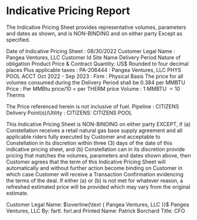 # Indicative Pricing Report 

The Indicative Pricing Sheet provides representative volumes, parameters and dates as shown, and is NON-BINDING and on either party Except as specified.

Date of Indicative Pricing Sheet : 08/30/2022
Customer Legal Name : Pangea Ventures, LLC
Customer Id
Site Name
Delivery Period
Nature of obligation
Product
Price \& Contract Quantity:
US\$ Rounded to four decimal places
Plus applicable taxes
: PA-206444
: Pangea Ventures, LLC PHYS POOL ACCT
Oct 2022 - Sep 2023
: Firm
: Physical Basis
The price for all volumes consumed during the Delivery Period shall be 0.384 per MMBTU
Price : Per MMBtu price/10 = per THERM price
Volume : 1 MMBTU $=10$ Therms

The Price referenced herein is not inclusive of fuel.
Pipeline
: CITIZENS
Delivery Point(s)/Utility : CITIZENS: CITIZENS POOL

This Indicative Pricing Sheet is NON-BINDING on either party EXCEPT, if (a) Constellation receives a retail natural gas base supply agreement and all applicable riders fully executed by Customer and acceptable to Constellation in its discretion within three (3) days of the date of this indicative pricing sheet, and (b) Constellation can in its discretion provide pricing that matches the volumes, parameters and dates shown above, then Customer agrees that the term of this Indicative Pricing Sheet will automatically and without further action become binding on Customer in which case Customer will receive a Transaction Confirmation evidencing the terms of the deal. If either (a) or (b) is not met for whatever reason, a refreshed estimated price will be provided which may vary from the original estimate.

Customer Legal Name: $\overline{\text { Pangea Ventures, LLC }}$ Pangea Ventures, LLC
By: fartl. forl.ard
Printed Name: Patrick Borchard
Title:
CFO

